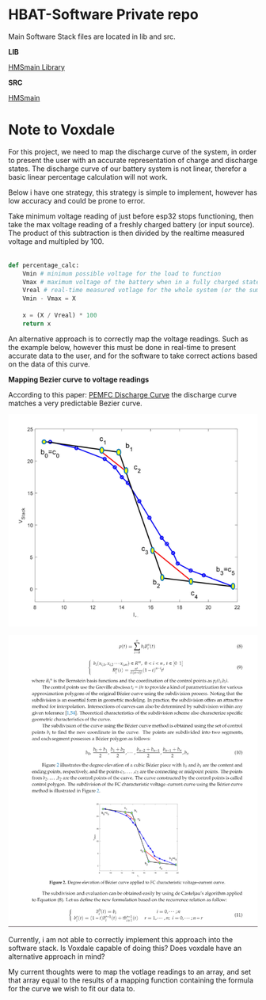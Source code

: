 # HBAT-Software Private repo

Main Software Stack files are located in lib and src. 

**LIB**

[HMSmain Library](HMSmain_Back_End/lib/HMSmain)

**SRC**

[HMSmain](HMSmain_Back_End/src)

# Note to Voxdale

For this project, we need to map the discharge curve of the system, in order to present the user with an accurate representation of charge and discharge states. 
The discharge curve of our battery system is not linear, therefor a basic linear percentage calculation will not work. 

Below i have one strategy, this strategy is simple to implement, however has low accuracy and could be prone to error. 


Take minimum voltage reading of just before esp32 stops functioning, then 
take the max voltage reading of a freshly charged battery (or input source).
The product of this subtraction is then divided by the realtime measured voltage
and multipled by 100. 


```python

def percentage_calc:
	Vmin # minimum possible voltage for the load to function
	Vmax # maximum voltage of the battery when in a fully charged state
	Vreal # real-time measured votlage for the whole system (or the sum of all series connected cells individual readings)
	Vmin - Vmax = X

	x = (X / Vreal) * 100
	return x
```
An alternative approach is to correctly map the voltage readings. Such as the example below, however this must be done in real-time to present accurate data to the user, and for the software to take correct actions based on the data of this curve. 

**Mapping Bezier curve to voltage readings**

According to this paper: [PEMFC Discharge Curve](https://github.com/Prometheon-Technologies/HBAT-Software/blob/main/sustainability-12-08127-v2.pdf)
the discharge curve matches a very predictable Bezier curve. 

![Curve](/imgs/curve.png)

![Curve+Math](/imgs/curve%2Bmath.png)

Currently, i am not able to correctly implement this approach into the software stack. Is Voxdale capable of doing this? Does voxdale have an alternative approach in mind? 

My current thoughts were to map the votlage readings to an array, and set that array equal to the results of a mapping function containing the formula for the curve we wish to fit our data to. 
